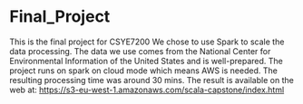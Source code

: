 # Final_Project
This is the final project for CSYE7200
We chose to use Spark to scale the data processing. 
The data we use comes from the National Center for Environmental Information of the United States and is well-prepared.
The project runs on spark on cloud mode which  means AWS is needed. 
The resulting processing time was around 30 mins.
The result is available on the web at:
https://s3-eu-west-1.amazonaws.com/scala-capstone/index.html
